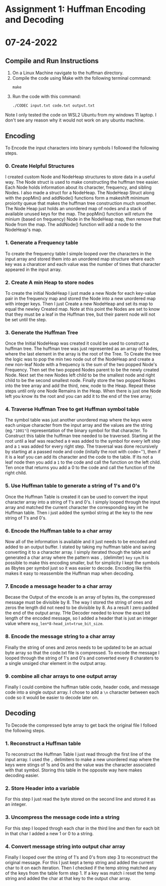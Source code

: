 # Assignment 1: Huffman Encoding and Decoding
# 07-24-2022

## Compile and Run Instructions
1. On a Linux Machine navigate to the huffman directory.
2. Compile the code using Make with the following terminal command:
    ```
    make
    ```
4. Run the code with this command: 
    ```
    ./CODEC input.txt code.txt output.txt  
    ```
Note I only tested the code on WSL2 Ubuntu from my windows 11 laptop. I don't see any reason why it would not work on any ubuntu machine. 

## Encoding
To Encode the input characters into binary symbols I followed the following steps.
### 0. Create Helpful Structures
I created custom Node and NodeHeap structures to store data in a useful way. The Node struct is used to make constructing the huffman tree easier. Each Node holds information about its character, frequency, and sibling Nodes. I also made a struct for a NodeHeap. The NodeHeap Struct along with the popMin() and addNode() functions form a makeshift minimum proiority queue that makes the huffman tree construction much smoother. The Node Heap just holds an unordered map of nodes and a stack of available unused keys for the map. The popMin() function will return the minium (based on frequency) Node in the NodeHeap map, then remove that Node from the map. The addNode() function will add a node to the NodeHeap's map.  
### 1. Generate a Frequency table 
To create the frequency table I simple looped over the characters in the input array and stored them into an unordered map structure where each key was a charatcer and each value was the number of times that character appeared in the input array. 
### 2. Create A min Heap to store nodes
To create the initial NodeHeap I just made a new Node for each key-value pair in the frequency map and stored the Node into a new unordered map with integer keys. Then I just Create a new NodeHeap and set its map to equal the newley Created map. Note at this point the Nodes are set to know that they must be a leaf in the Huffman tree, but their parent node will not be set until the step. 
### 3. Generate the Huffman Tree
Once the Initial NodeHeap was created it could be used to construct a huffman tree. The huffman tree was just represented as an array of Nodes, where the last element in the array is the root of the Tree. To Create the tree the logic was to pop the min two node out of the NodeHeap and create a new non-leaf Node with a frequency is the sum of the two popped Node's Frequency. Then set the two popped Nodes parent to be the newly created Node. Next set the new Nodes left child to be the smallest node and right child to be the second smallest node. Finally store the two popped Nodes into the tree array and add the third, new, node to the Heap. Repeat these steps until only one Node Remains in the Heap. When there is just one Node left you know its the root and you can add it to the end of the tree array;
### 4. Traverse Huffman Tree to get Huffman symbol table 
The symbol table was just another unordered map where the keys were each unique character from the input array and the values are the string (eg.`"1001"`i) representation of the binary symbol for that character. To Construct this table the huffman tree needed to be traversed. Starting at the root until a leaf was reached a `0` was added to the symbol for every left step and a `1` was added for every right step. The traversal was done recursively by starting at a passed node and code (initally the root with code=''), then if it is a leaf you can add its character and the code to the table. If its not a leaf node then you add a `1` to the code and call the function on the left child. Ten once that returns you add a 0 to the code and call the function of the right child. 
### 5. Use Huffman table to generate a string of 1's and 0's
Once the Huffman Table is created it can be used to convert the input character array into a string of 1's and 0's. I simply looped through the input array and matched the current character the corresponding key int he Huffman table. Then i just added the symbol string at the key to the new string of 1's and 0's.
### 6. Encode the Huffman table to a char array
Now all of the information is available and it just needs to be encoded and added to an output buffer. I stated by taking my huffman table and saving converting it to a character array. I simply iterated though the table and generated a char array where the pattern was `,` (delimiter) `key` `sym`.It is possible to make this encoding smaller, but for simplicity I kept the symbols as 8bytes per symbol just so it was easier to decode. Encoding like this makes it easy to reassemble the Huffman map when decoding.
### 7. Encode a message header to a char array
Becase the Output of the encode is an array of bytes its, the compressed message must be divisible by 8. The way I stored the string of ones and zeros the length did not need to be divisible by 8. As a result I zero padded the end of the output array. THe Decoder needed to know the exact bit length of the encoded message, so I added a header that is just an integer value where `msg_len*8-head_int=true_bit_size`. 
### 8. Encode the message string to a char array 
Finally the string of ones and zeros needs to be updated to be an actual byte array so that the code.txt file is compressed. To encode the message I looped through the string of 1's and 0's and converted every 8 charaters to a single unsiged char element in the output array.
### 9. combine all char arrays to one output array
Finally I could combine the huffman table code, header code, and message code into a single output array. I chose to add a `\n` character between each code so it would be easier to decode later on. 

## Decoding
To Decode the compressed byte array to get back the original file I folloed the following steps.
### 1. Reconstruct a Huffman table
To reconstruct the Huffman Table I just read through the first line of the input array. I used the `,` delimiters to make a new unordered map where the keys were stings of 1s and 0s and the value was the character associated with that symbol. Storing this table in the opposite way here makes decoding easier. 
### 2. Store Header into a variable
For this step I just read the byte stored on the second line and stored it as an integer.
### 3. Uncompress the message code into a string
For this step I looped throgh each char in the third line and then for each bit in that char I added a new 1 or 0 to a string.
### 4. Convert message string into output char array
Finally I looped over the string of 1's and 0's from step 3 to reconstruct the original message. For this I just kept a temp string and added the current char to it on each iteration. Then I checked if the temp string matched any of the keys from the table form step 1. If a key was match i reset the temp string and added the char at that key to the output char array.

